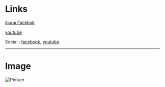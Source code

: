 # Links 

[ติดตาม Facebok](https://www.facebook.com/)

[youtube](https://www.youtube.com/)

Social : [facebook], [youtube]

[facebook]:https://www.facebook.com/
[youtube]:https://www.youtube.com/

---
# Image

![Pictuer][logo]

[logo]:https://easy-peasy.ai/cdn-cgi/image/quality=80,format=auto,width=700/https://fdczvxmwwjwpwbeeqcth.supabase.co/storage/v1/object/public/images/28fe63fd-8057-40cf-85b4-5e3af8337640/7bbabdcc-e801-46d3-8040-bcbf2c16af31.png

